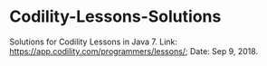# Codility-Lessons-Solutions
Solutions for Codility Lessons in Java 7.
Link: https://app.codility.com/programmers/lessons/; Date: Sep 9, 2018.
